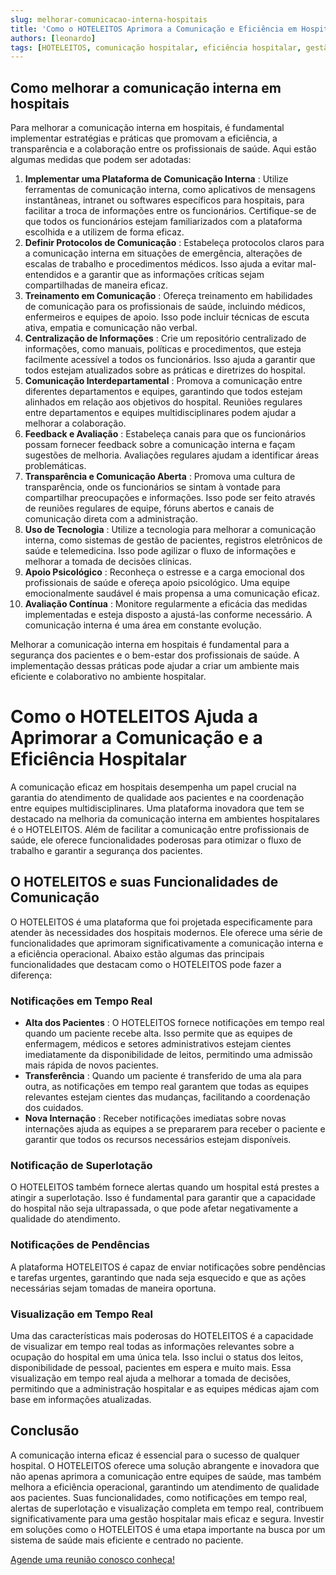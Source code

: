 ```yaml
---
slug: melhorar-comunicacao-interna-hospitais
title: 'Como o HOTELEITOS Aprimora a Comunicação e Eficiência em Hospitais' 
authors: [leonardo]
tags: [HOTELEITOS, comunicação hospitalar, eficiência hospitalar, gestão hospitalar]
---
```

## Como melhorar a comunicação interna em hospitais

Para melhorar a comunicação interna em hospitais, é fundamental implementar estratégias e práticas que promovam a eficiência, a transparência e a colaboração entre os profissionais de saúde. Aqui estão algumas medidas que podem ser adotadas:

1. **Implementar uma Plataforma de Comunicação Interna** : Utilize ferramentas de comunicação interna, como aplicativos de mensagens instantâneas, intranet ou softwares específicos para hospitais, para facilitar a troca de informações entre os funcionários. Certifique-se de que todos os funcionários estejam familiarizados com a plataforma escolhida e a utilizem de forma eficaz.
2. **Definir Protocolos de Comunicação** : Estabeleça protocolos claros para a comunicação interna em situações de emergência, alterações de escalas de trabalho e procedimentos médicos. Isso ajuda a evitar mal-entendidos e a garantir que as informações críticas sejam compartilhadas de maneira eficaz.
3. **Treinamento em Comunicação** : Ofereça treinamento em habilidades de comunicação para os profissionais de saúde, incluindo médicos, enfermeiros e equipes de apoio. Isso pode incluir técnicas de escuta ativa, empatia e comunicação não verbal.
4. **Centralização de Informações** : Crie um repositório centralizado de informações, como manuais, políticas e procedimentos, que esteja facilmente acessível a todos os funcionários. Isso ajuda a garantir que todos estejam atualizados sobre as práticas e diretrizes do hospital.
5. **Comunicação Interdepartamental** : Promova a comunicação entre diferentes departamentos e equipes, garantindo que todos estejam alinhados em relação aos objetivos do hospital. Reuniões regulares entre departamentos e equipes multidisciplinares podem ajudar a melhorar a colaboração.
6. **Feedback e Avaliação** : Estabeleça canais para que os funcionários possam fornecer feedback sobre a comunicação interna e façam sugestões de melhoria. Avaliações regulares ajudam a identificar áreas problemáticas.
7. **Transparência e Comunicação Aberta** : Promova uma cultura de transparência, onde os funcionários se sintam à vontade para compartilhar preocupações e informações. Isso pode ser feito através de reuniões regulares de equipe, fóruns abertos e canais de comunicação direta com a administração.
8. **Uso de Tecnologia** : Utilize a tecnologia para melhorar a comunicação interna, como sistemas de gestão de pacientes, registros eletrônicos de saúde e telemedicina. Isso pode agilizar o fluxo de informações e melhorar a tomada de decisões clínicas.
9. **Apoio Psicológico** : Reconheça o estresse e a carga emocional dos profissionais de saúde e ofereça apoio psicológico. Uma equipe emocionalmente saudável é mais propensa a uma comunicação eficaz.
10. **Avaliação Contínua** : Monitore regularmente a eficácia das medidas implementadas e esteja disposto a ajustá-las conforme necessário. A comunicação interna é uma área em constante evolução.

Melhorar a comunicação interna em hospitais é fundamental para a segurança dos pacientes e o bem-estar dos profissionais de saúde. A implementação dessas práticas pode ajudar a criar um ambiente mais eficiente e colaborativo no ambiente hospitalar.

# Como o HOTELEITOS Ajuda a Aprimorar a Comunicação e a Eficiência Hospitalar

A comunicação eficaz em hospitais desempenha um papel crucial na garantia do atendimento de qualidade aos pacientes e na coordenação entre equipes multidisciplinares. Uma plataforma inovadora que tem se destacado na melhoria da comunicação interna em ambientes hospitalares é o HOTELEITOS. Além de facilitar a comunicação entre profissionais de saúde, ele oferece funcionalidades poderosas para otimizar o fluxo de trabalho e garantir a segurança dos pacientes.

## O HOTELEITOS e suas Funcionalidades de Comunicação

O HOTELEITOS é uma plataforma que foi projetada especificamente para atender às necessidades dos hospitais modernos. Ele oferece uma série de funcionalidades que aprimoram significativamente a comunicação interna e a eficiência operacional. Abaixo estão algumas das principais funcionalidades que destacam como o HOTELEITOS pode fazer a diferença:

### Notificações em Tempo Real

* **Alta dos Pacientes** : O HOTELEITOS fornece notificações em tempo real quando um paciente recebe alta. Isso permite que as equipes de enfermagem, médicos e setores administrativos estejam cientes imediatamente da disponibilidade de leitos, permitindo uma admissão mais rápida de novos pacientes.
* **Transferência** : Quando um paciente é transferido de uma ala para outra, as notificações em tempo real garantem que todas as equipes relevantes estejam cientes das mudanças, facilitando a coordenação dos cuidados.
* **Nova Internação** : Receber notificações imediatas sobre novas internações ajuda as equipes a se prepararem para receber o paciente e garantir que todos os recursos necessários estejam disponíveis.

### Notificação de Superlotação

O HOTELEITOS também fornece alertas quando um hospital está prestes a atingir a superlotação. Isso é fundamental para garantir que a capacidade do hospital não seja ultrapassada, o que pode afetar negativamente a qualidade do atendimento.

### Notificações de Pendências

A plataforma HOTELEITOS é capaz de enviar notificações sobre pendências e tarefas urgentes, garantindo que nada seja esquecido e que as ações necessárias sejam tomadas de maneira oportuna.

### Visualização em Tempo Real

Uma das características mais poderosas do HOTELEITOS é a capacidade de visualizar em tempo real todas as informações relevantes sobre a ocupação do hospital em uma única tela. Isso inclui o status dos leitos, disponibilidade de pessoal, pacientes em espera e muito mais. Essa visualização em tempo real ajuda a melhorar a tomada de decisões, permitindo que a administração hospitalar e as equipes médicas ajam com base em informações atualizadas.

## Conclusão

A comunicação interna eficaz é essencial para o sucesso de qualquer hospital. O HOTELEITOS oferece uma solução abrangente e inovadora que não apenas aprimora a comunicação entre equipes de saúde, mas também melhora a eficiência operacional, garantindo um atendimento de qualidade aos pacientes. Suas funcionalidades, como notificações em tempo real, alertas de superlotação e visualização completa em tempo real, contribuem significativamente para uma gestão hospitalar mais eficaz e segura. Investir em soluções como o HOTELEITOS é uma etapa importante na busca por um sistema de saúde mais eficiente e centrado no paciente.

[Agende uma reunião conosco conheça!](https://outlook.office365.com/owa/calendar/NymeriaDesenvolvimentodeSistemas1@nymeriasoft.com.br/bookings/s/B_of3EnjTUaOelybD6zurg2 "Agendar reunião gratuita")
